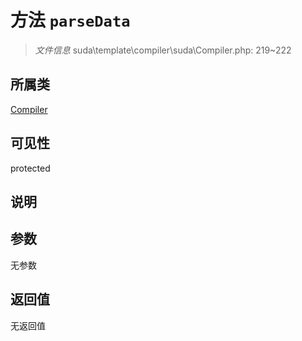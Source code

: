 # 方法 `parseData`

> *文件信息* suda\template\compiler\suda\Compiler.php: 219~222

## 所属类 

[Compiler](../Compiler.md)

## 可见性

protected

## 说明



## 参数


无参数


## 返回值

无返回值
